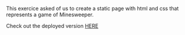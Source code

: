 This exercice asked of us to create a static page with html and css that represents a game of Minesweeper.

Check out the deployed version [HERE](#)